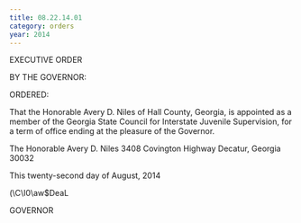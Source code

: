```yaml
---
title: 08.22.14.01
category: orders
year: 2014
---
```

 

EXECUTIVE ORDER

BY THE GOVERNOR:

ORDERED:

That the Honorable Avery D. Niles of Hall County, Georgia, is
appointed as a member of the Georgia State Council for Interstate
Juvenile Supervision, for a term of office ending at the pleasure of
the Governor.

The Honorable Avery D. Niles
3408 Covington Highway
Decatur, Georgia 30032

This twenty-second day of August, 2014

\(\C\I0\aw\$DeaL

GOVERNOR


